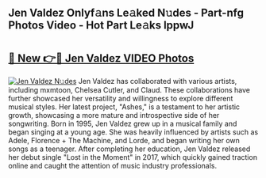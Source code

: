 ## Jen Valdez Onlyf𝚊ns Le𝚊ked N𝚞des - Part-nfg Photos Video - Hot Part Le𝚊ks lppwJ

# <h2><a href="http://ab20707.deff.icu/?id=Jen+Valdez">🔗 New 👉🔴 Jen Valdez VIDEO Photos</a></h2>

[![Jen Valdez N𝚞des](https://i.imgur.com/rIISA9y.gif)](http://ab20707.deff.icu/?id=Jen+Valdez)
Jen Valdez has collaborated with various artists, including mxmtoon, Chelsea Cutler, and Claud. These collaborations have further showcased her versatility and willingness to explore different musical styles. Her latest project, "Ashes," is a testament to her artistic growth, showcasing a more mature and introspective side of her songwriting. Born in 1995, Jen Valdez grew up in a musical family and began singing at a young age. She was heavily influenced by artists such as Adele, Florence + The Machine, and Lorde, and began writing her own songs as a teenager. After completing her education, Jen Valdez released her debut single "Lost in the Moment" in 2017, which quickly gained traction online and caught the attention of music industry professionals.
